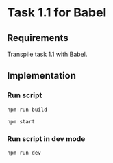 # Task 1.1 for Babel

## Requirements

Transpile task 1.1 with Babel.

## Implementation

### Run script

`npm run build`

`npm start`

### Run script in dev mode

`npm run dev`
